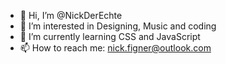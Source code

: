 - 👋 Hi, I’m @NickDerEchte
- 👀 I’m interested in Designing, Music and coding
- 🌱 I’m currently learning CSS and JavaScript
- 📫 How to reach me: nick.figner@outlook.com

<!---
NickDerEchte/NickDerEchte is a ✨ special ✨ repository because its `README.md` (this file) appears on your GitHub profile.
You can click the Preview link to take a look at your changes.
--->
